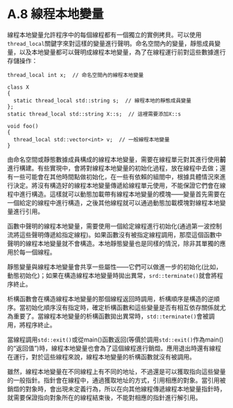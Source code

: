 # A.8 線程本地變量

線程本地變量允許程序中的每個線程都有一個獨立的實例拷貝。可以使用`thread_local`關鍵字來對這樣的變量進行聲明。命名空間內的變量，靜態成員變量，以及本地變量都可以聲明成線程本地變量，為了在線程運行前對這些數據進行存儲操作：

```
thread_local int x;  // 命名空間內的線程本地變量

class X
{
  static thread_local std::string s;  // 線程本地的靜態成員變量
};
static thread_local std::string X::s;  // 這裡需要添加X::s

void foo()
{
  thread_local std::vector<int> v;  // 一般線程本地變量
}
```

由命名空間或靜態數據成員構成的線程本地變量，需要在線程單元對其進行使用**前**進行構建。有些實現中，會將對線程本地變量的初始化過程，放在線程中去做；還有一些可能會在其他時間點做初始化，在一些有依賴的組閤中，根據具體情況來進行決定。將沒有構造好的線程本地變量傳遞給線程單元使用，不能保證它們會在線程中進行構造。這樣就可以動態加載帶有線程本地變量的模塊——變量首先需要在一個給定的線程中進行構造，之後其他線程就可以通過動態加載模塊對線程本地變量進行引用。

函數中聲明的線程本地變量，需要使用一個給定線程進行初始化(通過第一波控制流將這些聲明傳遞給指定線程)。如果函數沒有被指定線程調用，那麼這個函數中聲明的線程本地變量就不會構造。本地靜態變量也是同樣的情況，除非其單獨的應用於每一個線程。

靜態變量與線程本地變量會共享一些屬性——它們可以做進一步的初始化(比如，動態初始化)；如果在構造線程本地變量時拋出異常，`srd::terminate()`就會將程序終止。

析構函數會在構造線程本地變量的那個線程返回時調用，析構順序是構造的逆順序。當初始化順序沒有指定時，確定析構函數和這些變量是否有相互依存關係就尤為重要了。當線程本地變量的析構函數拋出異常時，`std::terminate()`會被調用，將程序終止。

當線程調用`std::exit()`或從main()函數返回(等價於調用`std::exit()`作為main()的“返回值”)時，線程本地變量也會為了這個線程進行銷燬。應用退出時還有線程在運行，對於這些線程來說，線程本地變量的析構函數就沒有被調用。

雖然，線程本地變量在不同線程上有不同的地址，不過還是可以獲取指向這些變量的一般指針。指針會在線程中，通過獲取地址的方式，引用相應的對象。當引用被銷燬的對象時，會出現未定義行為，所以在向其他線程傳遞線程本地變量指針時，就需要保證指向對象所在的線程結束後，不能對相應的指針進行解引用。